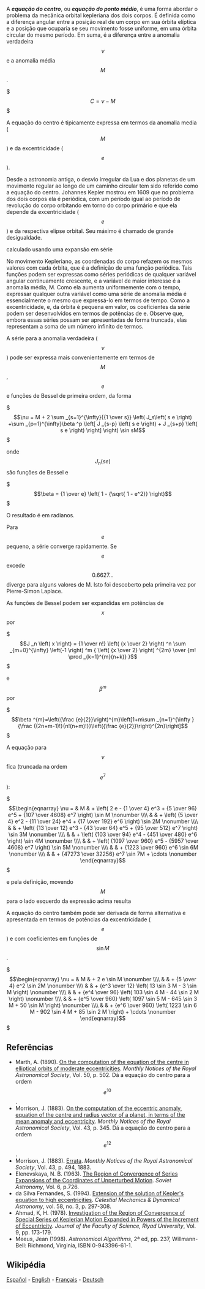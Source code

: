 A ***equação do centro***, ou ***equação do ponto médio***, é uma forma abordar o problema da mecânica orbital kepleriana dos dois corpos. É definida como a diferença angular entre a posição real de um corpo em sua órbita elíptica e a posição que ocuparia se seu movimento fosse uniforme, em uma órbita circular do mesmo período. Em suma, é a diferença entre a anomalia verdadeira $$\nu$$ e a anomalia média $$M$$.

$$$C = \nu - M$$$

A equação do centro é tipicamente expressa em termos da anomalia media ($$M$$) e da excentricidade ($$e$$).

Desde a astronomia antiga, o desvio irregular da Lua e dos planetas de um movimento regular ao longo de um caminho circular tem sido referido como a equação do centro. Johannes Kepler mostrou em 1609 que no problema dos dois corpos ela é periódica, com um período igual ao período de revolução do corpo orbitando em torno do corpo primário e que ela depende da excentricidade ($$e$$) e da respectiva elipse orbital. Seu máximo é chamado de grande desigualdade.

calculado usando uma expansão em série

No movimento Kepleriano, as coordenadas do corpo refazem os mesmos valores com cada órbita, que é a definição de uma função periódica. Tais funções podem ser expressas como séries periódicas de qualquer variável angular continuamente crescente, e a variável de maior interesse é a anomalia média, M. Como ela aumenta uniformemente com o tempo, expressar qualquer outra variável como uma série de anomalia média é essencialmente o mesmo que expressá-lo em termos de tempo. Como a excentricidade, e, da órbita é pequena em valor, os coeficientes da série podem ser desenvolvidos em termos de potências de e. Observe que, embora essas séries possam ser apresentadas de forma truncada, elas representam a soma de um número infinito de termos.



A série para a anomalia verdadeira ($$\nu$$) pode ser expressa mais convenientemente em termos de $$M$$, $$e$$ e funções de Bessel de primeira ordem, da forma

$$$\nu = M + 2 \sum _{s=1}^{\infty}{{1 \over s}} \left( J_s\left( s e \right) +\sum _{p=1}^{\infty}\beta ^p \left[ J _{s-p} \left( s e \right) + J _{s+p} \left( s e \right) \right]  \right) \sin sM$$$

onde $$J_n\left(se\right)$$ são funções de Bessel e 

$$$\beta = {1 \over e} \left( 1 - {\sqrt{ 1 - e^2}} \right)$$$

O resultado é em radianos.

Para $$e$$ pequeno, a série converge rapidamente. Se $$e$$ excede $$0.6627 \ldots$$ diverge para alguns valores de M. Isto foi descoberto pela primeira vez por Pierre-Simon Laplace.

As funções de Bessel podem ser expandidas em potências de $$x$$ por

$$$J _n \left( x \right) = {1 \over n!} \left( {x \over 2} \right) ^n \sum _{m=0}^{\infty} \left(-1 \right) ^m { \left( {x \over 2} \right) ^{2m} \over {m! \prod _{k=1}^{m}(n+k)} }$$$

e $$\beta ^m$$ por

$$$\beta ^{m}=\left({\frac {e}{2}}\right)^{m}\left[1+m\sum _{n=1}^{\infty }{\frac {(2n+m-1)!}{n!(n+m)!}}\left({\frac {e}{2}}\right)^{2n}\right]$$$

A equação para $$\nu$$ fica (truncada na ordem $$e^7$$):

$$$\begin{eqnarray}
\nu = & M & + \left( 2 e - {1 \over 4} e^3 + {5 \over 96} e^5 + {107 \over 4608} e^7 \right) \sin M \nonumber \\\\
      &   & + \left( {5 \over 4} e^2 - {11 \over 24} e^4 + {17 \over 192} e^6 \right) \sin⁡ 2M \nonumber \\\\
      &   & + \left( {13 \over 12} e^3 - {43 \over 64} e^5 + {95 \over 512} e^7 \right) \sin⁡ 3M \nonumber \\\\
      &   & + \left( {103 \over 94} e^4 - {451 \over 480} e^6 \right) \sin⁡ 4M \nonumber  \\\\
      &   & + \left( {1097 \over 960} e^5 - {5957 \over 4608} e^7 \right) \sin⁡ 5M \nonumber  \\\\
      &   & + {1223 \over 960} e^6 \sin⁡ 6M \nonumber  \\\\
      &   & + {47273 \over 32256} e^7 \sin⁡ 7M + \cdots \nonumber
\end{eqnarray}$$$

e pela definição, movendo $$M$$ para o lado esquerdo da expressão acima resulta

A equação do centro também pode ser derivada de forma alternativa e apresentada em termos de potências da excentricidade ($$e$$) e com coeficientes em funções de $$\sin M$$.

$$$\begin{eqnarray}
\nu = & M & + 2 e \sin M \nonumber \\\\
      &   & + {5 \over 4} e^2 \sin 2M \nonumber \\\\
      &   & + {e^3 \over 12} \left( 13 \sin 3 M - 3 \sin M \right) \nonumber \\\\
      &   & + {e^4 \over 96} \left( 103 \sin 4 M - 44 \sin 2 M \right) \nonumber \\\\
      &   & + {e^5 \over 960} \left( 1097 \sin 5 M - 645 \sin 3 M + 50 \sin M \right) \nonumber \\\\
      &   & + {e^6 \over 960} \left( 1223 \sin 6 M - 902 \sin 4 M + 85 \sin 2 M \right) + \cdots \nonumber
\end{eqnarray}$$$

## Referências

* Marth, A. (1890). [On the computation of the equation of the centre in elliptical orbits of moderate eccentricities](http://adsabs.harvard.edu/abs/1890MNRAS..50..502M). *Monthly Notices of the Royal Astronomical Society*, Vol. 50, p. 502. Dá a equação do centro para a ordem $$e^{10}$$.
* Morrison, J. (1883). [On the computation of the eccentric anomaly, equation of the centre and radius vector of a planet, in terms of the mean anomaly and eccentricity](http://adsabs.harvard.edu/abs/1883MNRAS..43..345M). *Monthly Notices of the Royal Astronomical Society*, Vol. 43, p. 345. Dá a equação do centro para a ordem $$e^{12}$$.
* Morrison, J. (1883). [Errata](http://adsabs.harvard.edu/abs/1883MNRAS..43..494M). *Monthly Notices of the Royal Astronomical Society*, Vol. 43, p. 494, 1883.
* Elenevskaya, N. B. (1963). [The Region of Convergence of Series Expansions of the Coordinates of Unperturbed Motion](https://adsabs.harvard.edu/abs/1963SvA.....6..726E). *Soviet Astronomy*, Vol. 6, p.726.
* da Silva Fernandes, S. (1994). [Extension of the solution of Kepler's equation to high eccentricities](https://adsabs.harvard.edu/abs/1994CeMDA..58..297D). *Celestial Mechanics & Dynamical Astronomy*, vol. 58, no. 3, p. 297-308.
* Ahmad, K, H. (1978). [Investigation of the Region of Convergence of Special Series of Keplerian Motion Expanded in Powers of the Increment of Eccentricity](http://masder.kfnl.gov.sa/bitstream/123456789/12309/2/U01M01V09I02A15.pdf). *Journal of the Faculty of Science, Riyad University*, Vol. 9, pp. 173-179.
* Meeus, Jean (1998). *Astronomical Algorithms*, 2ª ed, pp. 237, Willmann-Bell: Richmond, Virginia, ISBN 0-943396-61-1.

## Wikipédia

[Español](https://es.wikipedia.org/wiki/Ecuaci%C3%B3n_del_centro) - [English](https://en.wikipedia.org/wiki/Equation_of_the_center) - [Français](https://fr.wikipedia.org/wiki/%C3%89quation_du_centre) - [Deutsch](https://de.wikipedia.org/wiki/Mittelpunktsgleichung)